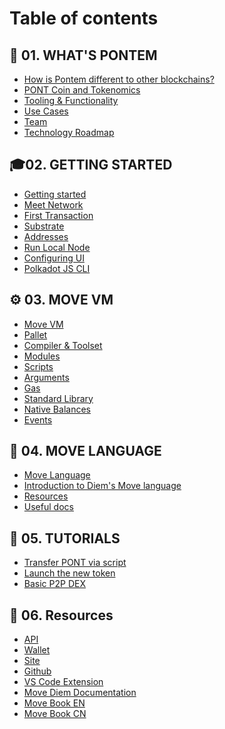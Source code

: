 # Table of contents

## 📌 01. WHAT'S PONTEM
* [How is Pontem different to other blockchains?](./pontem/how_pontem_different.md)
* [PONT Coin and Tokenomics](./pontem/pont_coin_tokenomics.md)
* [Tooling & Functionality](./pontem/tooling.md)
* [Use Cases](./pontem/use_cases.md)
* [Team](./pontem/team.md)
* [Technology Roadmap](./pontem/roadmap.md)

## 🎓02. GETTING STARTED
* [Getting started]()
* [Meet Network]()
* [First Transaction]()
* [Substrate](./getting_started/substrate.md)
* [Addresses]()
* [Run Local Node]()
* [Configuring UI]()
* [Polkadot JS CLI]()

## ⚙️ 03. MOVE VM
* [Move VM](./move_vm/README.md)
* [Pallet](./move_vm/pallet.md)
* [Compiler & Toolset](./move_vm/compiler_&_toolset.md)
* [Modules](./move_vm/modules.md)
* [Scripts](./move_vm/scripts.md)
* [Arguments](./move_vm/arguments.md)
* [Gas](./move_vm/gas.md)
* [Standard Library](./move_vm/stdlib.md)
* [Native Balances](./move_vm/native_balances.md)
* [Events]()

## 📘 04. MOVE LANGUAGE
* [Move Language](./lang/README.md)
* [Introduction to Diem's Move language]()
* [Resources](./lang/resources.md)
* [Useful docs]()

## 🔧 05. TUTORIALS
* [Transfer PONT via script]()
* [Launch the new token]()
* [Basic P2P DEX]()

## 🔗 06. Resources
* [API](https://pontem.network)
* [Wallet](https://pontem.network)
* [Site](https://pontem.network)
* [Github](https://github.com/pontem-network)
* [VS Code Extension](https://marketplace.visualstudio.com/items?itemName=PontemNetwork.move-language)
* [Move Diem Documentation](https://developers.diem.com/main/docs/move-introduction)
* [Move Book EN](https://move-book.com)
* [Move Book CN](https://move-book.com/cn/)
